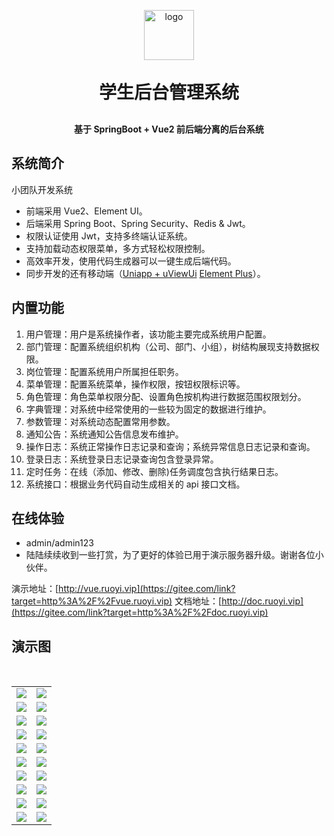 <p align="center">
	<img alt="logo" width="80" src="https://gitee.com/donghe-li/images/raw/master/student-mangement/logo.png">
</p>
<h1 align="center" style="margin: 30px 0 30px; font-weight: bold;">学生后台管理系统</h1>
<h4 align="center">基于 SpringBoot + Vue2 前后端分离的后台系统</h4>

## 系统简介

小团队开发系统

- 前端采用 Vue2、Element UI。
- 后端采用 Spring Boot、Spring Security、Redis & Jwt。
- 权限认证使用 Jwt，支持多终端认证系统。
- 支持加载动态权限菜单，多方式轻松权限控制。
- 高效率开发，使用代码生成器可以一键生成后端代码。
- 同步开发的还有移动端（[Uniapp + uViewUi](https://gitee.com/link?target=https%3A%2F%2Fv3.cn.vuejs.org) [Element Plus](https://gitee.com/link?target=https%3A%2F%2Felement-plus.org%2Fzh-CN)）。

## 内置功能

1. 用户管理：用户是系统操作者，该功能主要完成系统用户配置。
2. 部门管理：配置系统组织机构（公司、部门、小组），树结构展现支持数据权限。
3. 岗位管理：配置系统用户所属担任职务。
4. 菜单管理：配置系统菜单，操作权限，按钮权限标识等。
5. 角色管理：角色菜单权限分配、设置角色按机构进行数据范围权限划分。
6. 字典管理：对系统中经常使用的一些较为固定的数据进行维护。
7. 参数管理：对系统动态配置常用参数。
8. 通知公告：系统通知公告信息发布维护。
9. 操作日志：系统正常操作日志记录和查询；系统异常信息日志记录和查询。
10. 登录日志：系统登录日志记录查询包含登录异常。
11. 定时任务：在线（添加、修改、删除)任务调度包含执行结果日志。
12. 系统接口：根据业务代码自动生成相关的 api 接口文档。

## 在线体验

- admin/admin123
- 陆陆续续收到一些打赏，为了更好的体验已用于演示服务器升级。谢谢各位小伙伴。

演示地址：[http://vue.ruoyi.vip](https://gitee.com/link?target=http%3A%2F%2Fvue.ruoyi.vip)
文档地址：[http://doc.ruoyi.vip](https://gitee.com/link?target=http%3A%2F%2Fdoc.ruoyi.vip)

## 演示图

<table>
    <tr>
        <td><img src="https://gitee.com/donghe-li/images/raw/master/student-mangement/login.png"/></td>
        <td><img src="https://gitee.com/donghe-li/images/raw/master/student-mangement/head.png"/></td>
    </tr>
    <tr>
        <td><img src="https://gitee.com/donghe-li/images/raw/master/student-mangement/menu.png"/></td>
        <td><img src="https://gitee.com/donghe-li/images/raw/master/student-mangement/menu1.png"/></td>
    </tr>
    ​<tr>
        <td><img src="https://gitee.com/donghe-li/images/raw/master/student-mangement/role.png"/></td>
        <td><img src="https://gitee.com/donghe-li/images/raw/master/student-mangement/role1.png"/></td>
    </tr>
    <tr>
        <td><img src="https://gitee.com/donghe-li/images/raw/master/student-mangement/log.png"/></td>
        <td><img src="https://gitee.com/donghe-li/images/raw/master/student-mangement/log1.png"/></td>
    </tr>
    <tr>
        <td><img src="https://gitee.com/donghe-li/images/raw/master/student-mangement/file.png"/></td>
        <td><img src="https://gitee.com/donghe-li/images/raw/master/student-mangement/dit.png"/></td>
    </tr>
    <tr>
        <td><img src="https://gitee.com/donghe-li/images/raw/master/student-mangement/student.png"/></td>
        <td><img src="https://gitee.com/donghe-li/images/raw/master/student-mangement/student1.png"/></td>
    </tr>
    <tr>
        <td><img src="https://gitee.com/donghe-li/images/raw/master/student-mangement/tutor.png"/></td>
        <td><img src="https://gitee.com/donghe-li/images/raw/master/student-mangement/school.png"/></td>
    </tr>
    <tr>
        <td><img src="https://gitee.com/donghe-li/images/raw/master/student-mangement/school1.png"/></td>
        <td><img src="https://gitee.com/donghe-li/images/raw/master/student-mangement/class.png"/></td>
    </tr>
    <tr>
        <td><img src="https://gitee.com/donghe-li/images/raw/master/student-mangement/class1.png"/></td>
        <td><img src="https://gitee.com/donghe-li/images/raw/master/student-mangement/class2.png"/></td>
    </tr>
    <tr>
        <td><img src="https://gitee.com/donghe-li/images/raw/master/student-mangement/class3.png"/></td>
        <td><img src="https://gitee.com/donghe-li/images/raw/master/student-mangement/class4.png"/></td>
    </tr>
</table>